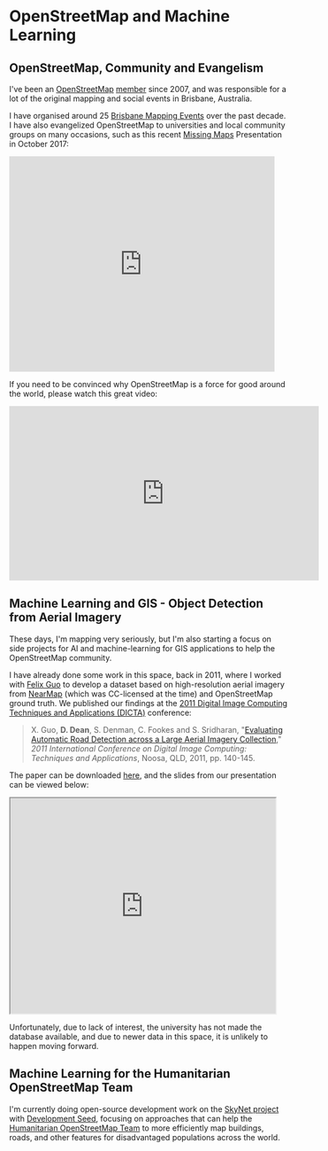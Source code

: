 # OpenStreetMap and Machine Learning

## OpenStreetMap, Community and Evangelism

I've been an [OpenStreetMap][osm] [member][osmprofile] since 2007, and
was responsible for a lot of the original mapping and social events in
Brisbane, Australia.

I have organised around 25 [Brisbane Mapping Events][events] over the
past decade. I have also evangelized OpenStreetMap to universities and
local community groups on many occasions, such as this recent
[Missing Maps][mmaps] Presentation in October 2017:

<iframe 
    src="https://docs.google.com/presentation/d/1R72qwk-6GM7f6qGV_SWUfft2-9tGEbAX4EgDrJ0N4N8/embed?start=false&loop=false&delayms=3000" 
    frameborder="0" 
    width="480" height="389" 
    allowfullscreen="true" 
    mozallowfullscreen="true" 
    webkitallowfullscreen="true"></iframe>

If you need to be convinced why OpenStreetMap is a force for good
around the world, please watch this great video:

<iframe width="560" height="315" 
    src="https://www.youtube.com/embed/C175zW8-6j8?rel=0" 
    frameborder="0" 
    allowfullscreen></iframe>

## Machine Learning and GIS - Object Detection from Aerial Imagery

These days, I'm mapping very seriously, but I'm also starting a focus
on side projects for AI and machine-learning for GIS applications to
help the OpenStreetMap community.

I have already done some work in this space, back in 2011, where I
worked with [Felix Guo][felix] to develop a dataset based on high-resolution
aerial imagery from [NearMap][nearmap] (which was CC-licensed at the time) and
OpenStreetMap ground truth. We published our findings at the [2011
Digital Image Computing Techniques and Applications (DICTA)][dicta2011] conference:

> X. Guo, **D. Dean**, S. Denman, C. Fookes and S. Sridharan,
> "[Evaluating Automatic Road Detection across a Large Aerial Imagery
> Collection][roaddetectpaper]," *2011 International Conference on Digital Image Computing:
> Techniques and Applications*, Noosa, QLD, 2011, pp. 140-145.

The paper can be downloaded [here][roaddetectpaper], and the slides from our
presentation can be viewed below:

<iframe src="https://drive.google.com/file/d/0Bw0XkNIYFiNbTkdZSV9MNEtLaWc/preview" width="480" height="389"></iframe>

Unfortunately, due to lack of interest, the university has not made
the database available, and due to newer data in this space, it is
unlikely to happen moving forward.

## Machine Learning for the Humanitarian OpenStreetMap Team

I'm currently doing open-source development work on the
[SkyNet project][skynet] with [Development Seed][devseed], focusing on
approaches that can help the [Humanitarian OpenStreetMap Team][hot] to
more efficiently map buildings, roads, and other features for
disadvantaged populations across the world.

[deeposm]: https://github.com/trailbehind/DeepOSM
[dicta2011]: http://dicta2011.aprs.org.au/
[events]: http://wiki.openstreetmap.org/wiki/Brisbane/Events
[felix]: https://au.linkedin.com/in/felix-guo-9a684157
[nearmap]: http://www.nearmap.com.au/
[osm]: https://openstreetmap.org
[osmprofile]: https://www.openstreetmap.org/user/David%20Dean
[rgsq]: http://www.rgsq.org.au/
[mmaps]: http://www.missingmaps.org/
[skynet]: https://github.com/developmentseed/skynet-train
[devseed]: https://developmentseed.org/
[hot]: https://hotosm.org
[roaddetectpaper]: http://eprints.qut.edu.au/47715/1/DICTA2011.pdf


